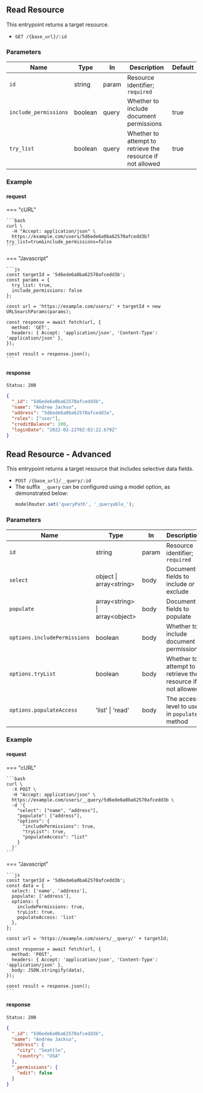 ## Read Resource

This entrypoint returns a target resource.

- `GET /{base_url}/:id`

### Parameters

| Name                  | Type    | In    | Description                                                | Default |
| --------------------- | ------- | ----- | ---------------------------------------------------------- | ------- |
| `id`                  | string  | param | Resource identifier; `required`                            |         |
| `include_permissions` | boolean | query | Whether to include document permissions                    | true    |
| `try_list`            | boolean | query | Whether to attempt to retrieve the resource if not allowed | true    |

### Example

#### request

=== "cURL"

    ```bash
    curl \
      -H "Accept: application/json" \
      https://example.com/users/5d6ede6a0ba62570afcedd3b?try_list=true&include_permissions=false
    ```

=== "Javascript"

    ```js
    const targetId = '5d6ede6a0ba62570afcedd3b';
    const params = {
      try_list: true,
      include_permissions: false
    };

    const url = 'https://example.com/users/' + targetId + new URLSearchParams(params);

    const response = await fetch(url, {
      method: 'GET',
      headers: { Accept: 'application/json', 'Content-Type': 'application/json' },
    });

    const result = response.json();
    ```

#### response

```
Status: 200
```

```json
{
  "_id": "5d6ede6a0ba62570afcedd3b",
  "name": "Andrew Jackso",
  "address": "5d6ede6a0ba62570afcedd3a",
  "roles": ["user"],
  "creditBalance": 100,
  "loginDate": "2022-02-22T02:02:22.679Z"
}
```

## Read Resource - Advanced

This entrypoint returns a target resource that includes selective data fields.

- `POST /{base_url}/__query/:id`
- The suffix `__query` can be configured using a model option, as demonstrated below:
  ```ts
  modelRouter.set('queryPath', '_queryable_');
  ```

### Parameters

| Name                         | Type                             | In    | Description                                                | Default |
| ---------------------------- | -------------------------------- | ----- | ---------------------------------------------------------- | ------- |
| `id`                         | string                           | param | Resource identifier; `required`                            |         |
| `select`                     | object \| array<string\>         | body  | Document fields to include or exclude                      |         |
| `populate`                   | array<string\> \| array<object\> | body  | Document fields to populate                                |         |
| `options.includePermissions` | boolean                          | body  | Whether to include document permissions                    | true    |
| `options.tryList`            | boolean                          | body  | Whether to attempt to retrieve the resource if not allowed | true    |
| `options.populateAccess`     | 'list' \| 'read'                 | body  | The access level to use in `populate` method               | read    |

### Example

#### request

=== "cURL"

    ```bash
    curl \
      -X POST \
      -H "Accept: application/json" \
      https://example.com/users/__query/5d6ede6a0ba62570afcedd3b \
      -d '{
        "select": ["name", "address"],
        "populate": ["address"],
        "options": {
          "includePermissions": true,
          "tryList": true,
          "populateAccess": "list"
        }
      }'
    ```

=== "Javascript"

    ```js
    const targetId = '5d6ede6a0ba62570afcedd3b';
    const data = {
      select: ['name', 'address'],
      populate: ['address'],
      options: {
        includePermissions: true,
        tryList: true,
        populateAccess: 'list'
      },
    };

    const url = 'https://example.com/users/__query/' + targetId;

    const response = await fetch(url, {
      method: 'POST',
      headers: { Accept: 'application/json', 'Content-Type': 'application/json' },
      body: JSON.stringify(data),
    });

    const result = response.json();
    ```

#### response

```
Status: 200
```

```json
{
  "_id": "5d6ede6a0ba62570afcedd3b",
  "name": "Andrew Jackso",
  "address": {
    "city": "Seattle",
    "country": "USA"
  },
  "_permissions": {
    "edit": false
  }
}
```

